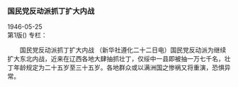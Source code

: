 ### 国民党反动派抓丁扩大内战  

1946-05-25  
第1版()
专栏：

　　国民党反动派抓丁扩大内战
    （新华社遵化二十二日电）国民党反动派为继续扩大东北内战，近来在辽西各地大肆抽抓壮丁，仅绥中一县即被抽一万七千名，壮丁年龄规定为二十五岁至三十五岁。各地群众或以满洲国之惨祸又将重演，恐惧异常。  
